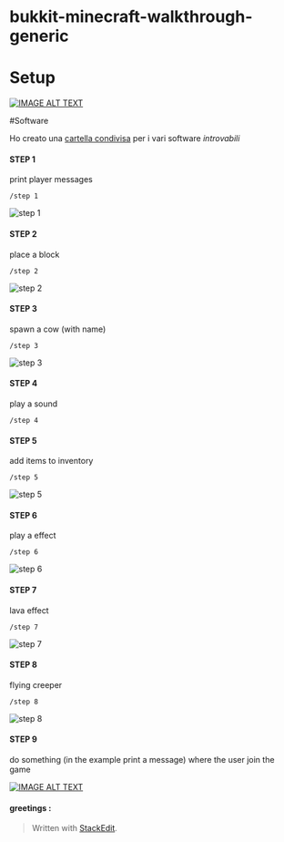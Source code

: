 bukkit-minecraft-walkthrough-generic
===============================

# Setup

[![IMAGE ALT TEXT](https://i.ytimg.com/vi/ar12rW8u-LI/mqdefault.jpg)](https://youtu.be/ar12rW8u-LI "workspace workshop minecraft bukkit plugin")

#Software

Ho creato una  [<i class="icon-provider-gdrive"></i> cartella condivisa](https://drive.google.com/folderview?id=0B8RdxDctSx8OQkpSVy1PNFZOa00&usp=sharing) per i vari software *introvabili* 

#### STEP 1

print player messages

	/step 1

![step 1](http://toto-castaldi.github.io/cdn/images/bukkit-walkthrough-messages.png "step 1")

#### STEP 2

place a block

	/step 2

![step 2](http://toto-castaldi.github.io/cdn/images/bukkit-walkthrough-a-block.png "step 2")

#### STEP 3

spawn a cow (with name)

	/step 3

![step 3](http://toto-castaldi.github.io/cdn/images/bukkit-walkthrough-spawn-a-named-cow.png "step 3")

#### STEP 4

play a sound

	/step 4

#### STEP 5

add items to inventory

	/step 5

![step 5](http://toto-castaldi.github.io/cdn/images/bukkit-walkthrough-add-to-inventory.png "step 5")

#### STEP 6

play a effect

	/step 6

![step 6](http://toto-castaldi.github.io/cdn/images/bukkit-walkthrough-play-effect.png "step 6")

#### STEP 7

lava effect

	/step 7

![step 7](http://toto-castaldi.github.io/cdn/images/bukkit-walkthrough-lava-effect.png "step 7")

#### STEP 8

flying creeper

	/step 8

![step 8](http://toto-castaldi.github.io/cdn/images/bukkit-walkthrough-flying-creeper.png "step 8")

#### STEP 9

do something (in the example print a message) where the user join the game

[![IMAGE ALT TEXT](https://i.ytimg.com/vi/7nT9hO4fKLA/mqdefault.jpg)](https://youtu.be/7nT9hO4fKLA "player join event video")

#### greetings :

> Written with [StackEdit](https://stackedit.io/).